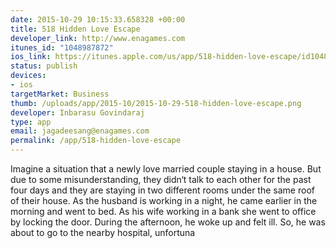 ```yaml
--- 
date: 2015-10-29 10:15:33.658328 +00:00
title: 518 Hidden Love Escape
developer_link: http://www.enagames.com
itunes_id: "1048987872"
ios_link: https://itunes.apple.com/us/app/518-hidden-love-escape/id1048987872?mt=8
status: publish
devices: 
- ios
targetMarket: Business
thumb: /uploads/app/2015-10/2015-10-29-518-hidden-love-escape.png
developer: Inbarasu Govindaraj
type: app
email: jagadeesang@enagames.com
permalink: /app/518-hidden-love-escape
---
```


Imagine a situation that a newly love married couple staying in a house. But due to some misunderstanding, they didn‘t talk to each other for the past four days and they are staying in two different rooms under the same roof of their house. As the husband is working in a night, he came earlier in the morning and went to bed. As his wife working in a bank she went to office by locking the door. During the afternoon, he woke up and felt ill. So, he was about to go to the nearby hospital, unfortuna
